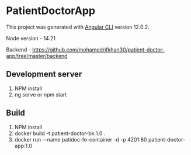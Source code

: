 # PatientDoctorApp

This project was generated with [Angular CLI](https://github.com/angular/angular-cli) version 12.0.2.

Node version - 14.21

Backend - https://github.com/mohamedrifkhan30/patient-doctor-app/tree/master/backend

## Development server

1. NPM install
2. ng serve or npm start

## Build

1. NPM install
2. docker build -t patient-doctor-bk:1.0 .
3. docker run --name patidoc-fe-container -d -p 4201:80 patient-doctor-app:1.0
